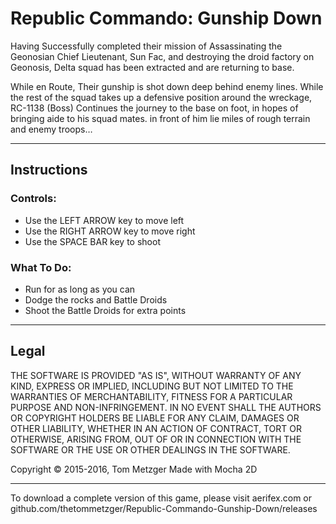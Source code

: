 # Republic Commando: Gunship Down
Having Successfully completed their mission of Assassinating the Geonosian Chief Lieutenant, Sun Fac, and destroying the droid factory on Geonosis, Delta squad has been extracted and are returning to base.

While en Route, Their gunship is shot down deep behind enemy lines. While the rest of the squad takes up a defensive position around the wreckage, RC-1138 (Boss) Continues the journey to the base on foot, in hopes of bringing aide to his squad mates. in front of him lie miles of rough terrain and enemy troops…

<hr>

<h2>Instructions</h2>
<h3>Controls:</h3>
<ul>
<li>Use the LEFT ARROW key to move left</li>
<li>Use the RIGHT ARROW key to move right</li>
<li>Use the SPACE BAR key to shoot</li>
</ul>
<h3>What To Do:</h3>
<ul>
<li>Run for as long as you can</li>
<li>Dodge the rocks and Battle Droids</li>
<li>Shoot the Battle Droids for extra points</li>
</ul>

<hr>

<h2>Legal</h2>
THE SOFTWARE IS PROVIDED "AS IS", WITHOUT WARRANTY OF ANY KIND, EXPRESS OR
IMPLIED, INCLUDING BUT NOT LIMITED TO THE WARRANTIES OF MERCHANTABILITY,
FITNESS FOR A PARTICULAR PURPOSE AND NON-INFRINGEMENT.  IN NO EVENT SHALL THE
AUTHORS OR COPYRIGHT HOLDERS BE LIABLE FOR ANY CLAIM, DAMAGES OR OTHER
LIABILITY, WHETHER IN AN ACTION OF CONTRACT, TORT OR OTHERWISE, ARISING FROM,
OUT OF OR IN CONNECTION WITH THE SOFTWARE OR THE USE OR OTHER DEALINGS IN
THE SOFTWARE.

Copyright © 2015-2016, Tom Metzger
Made with Mocha 2D

<hr>
To download a complete version of this game, please visit aerifex.com or github.com/thetommetzger/Republic-Commando-Gunship-Down/releases
